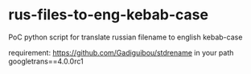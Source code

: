 # rus-files-to-eng-kebab-case
PoC python script for translate russian filename to english kebab-case

requirement:
https://github.com/Gadiguibou/stdrename in your path
googletrans==4.0.0rc1
